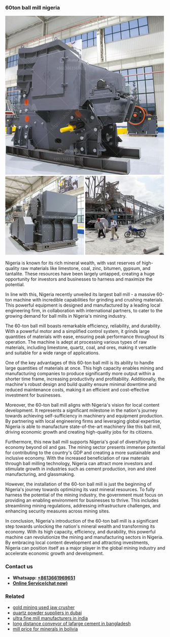 <h3>60ton ball mill nigeria</h3><img src='1708499161.jpg' alt=''><p>Nigeria is known for its rich mineral wealth, with vast reserves of high-quality raw materials like limestone, coal, zinc, bitumen, gypsum, and tantalite. These resources have been largely untapped, creating a huge opportunity for investors and businesses to harness and maximize the potential.</p><p>In line with this, Nigeria recently unveiled its largest ball mill - a massive 60-ton machine with incredible capabilities for grinding and crushing materials. This powerful equipment is designed and manufactured by a leading local engineering firm, in collaboration with international partners, to cater to the growing demand for ball mills in Nigeria's mining industry.</p><p>The 60-ton ball mill boasts remarkable efficiency, reliability, and durability. With a powerful motor and a simplified control system, it grinds large quantities of materials with ease, ensuring peak performance throughout its operation. The machine is adept at processing various types of raw materials, including limestone, quartz, coal, and ores, making it versatile and suitable for a wide range of applications.</p><p>One of the key advantages of this 60-ton ball mill is its ability to handle large quantities of materials at once. This high capacity enables mining and manufacturing companies to produce significantly more output within a shorter time frame, increasing productivity and profitability. Additionally, the machine's robust design and build quality ensure minimal downtime and reduced maintenance costs, making it an efficient and cost-effective investment for businesses.</p><p>Moreover, the 60-ton ball mill aligns with Nigeria's vision for local content development. It represents a significant milestone in the nation's journey towards achieving self-sufficiency in machinery and equipment production. By partnering with local engineering firms and leveraging global expertise, Nigeria is able to manufacture state-of-the-art machinery like this ball mill, driving economic growth and creating high-quality jobs for its citizens.</p><p>Furthermore, this new ball mill supports Nigeria's goal of diversifying its economy beyond oil and gas. The mining sector presents immense potential for contributing to the country's GDP and creating a more sustainable and inclusive economy. With the increased beneficiation of raw materials through ball milling technology, Nigeria can attract more investors and stimulate growth in industries such as cement production, iron and steel manufacturing, and glassmaking.</p><p>However, the installation of the 60-ton ball mill is just the beginning of Nigeria's journey towards optimizing its vast mineral resources. To fully harness the potential of the mining industry, the government must focus on providing an enabling environment for businesses to thrive. This includes streamlining mining regulations, addressing infrastructure challenges, and enhancing security measures across mining sites.</p><p>In conclusion, Nigeria's introduction of the 60-ton ball mill is a significant step towards unlocking the nation's mineral wealth and transforming its economy. With its high capacity, efficiency, and durability, this powerful machine can revolutionize the mining and manufacturing sectors in Nigeria. By embracing local content development and attracting investments, Nigeria can position itself as a major player in the global mining industry and accelerate economic growth and development.</p><h3>Contact us</h3><ul><li><strong>Whatsapp:&nbsp;<a href="https://wa.me/8613661969651">+8613661969651</a></strong></li><li><a href="https://swt.shibang-china.com/?git&amp;zhl&amp;60ton ball mill nigeria"><strong>Online Service(chat now)</strong></a></li></ul><h3>Related</h3><ul><li><a href='gold mining used jaw crusher.md'>gold mining used jaw crusher</a></li><li><a href='quartz powder suppliers in dubai.md'>quartz powder suppliers in dubai</a></li><li><a href='ultra fine mill manufacturers in india.md'>ultra fine mill manufacturers in india</a></li><li><a href='long distance conveyor of lafarge cement in bangladesh.md'>long distance conveyor of lafarge cement in bangladesh</a></li><li><a href='mill price for minerals in bolivia.md'>mill price for minerals in bolivia</a></li></ul>